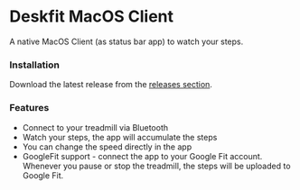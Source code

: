 #  Deskfit MacOS Client

A native MacOS Client (as status bar app) to watch your steps.

### Installation

Download the latest release from the [releases section](https://github.com/klassm/walkingpad-macos-client/releases).

### Features

* Connect to your treadmill via Bluetooth
* Watch your steps, the app will accumulate the steps
* You can change the speed directly in the app
* GoogleFit support - connect the app to your Google Fit account. Whenever you pause or stop the treadmill, the steps will be uploaded to Google Fit.

